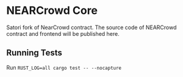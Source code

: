# NEARCrowd Core

Satori fork of NearCrowd contract. The source code of NEARCrowd contract and frontend will be published here.

## Running Tests

Run
`RUST_LOG=all cargo test -- --nocapture`
